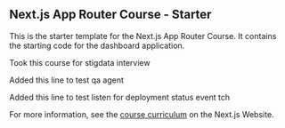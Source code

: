 ## Next.js App Router Course - Starter

This is the starter template for the Next.js App Router Course. It contains the starting code for the dashboard application.

Took this course for stigdata interview

Added this line to test qa agent

Added this line to test listen for deployment status event tch

For more information, see the [course curriculum](https://nextjs.org/learn) on the Next.js Website.
